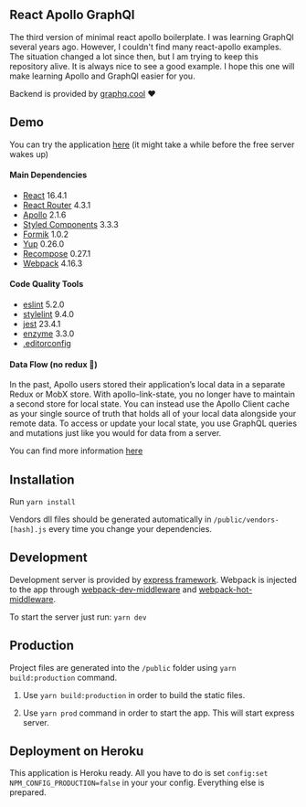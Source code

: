 ## React Apollo GraphQl

 The third version of minimal react apollo boilerplate. I was learning GraphQl several years ago. However, I couldn't find many react-apollo examples. The situation changed a lot since then, but I am trying to keep this repository alive. It is always nice to see a good example. I hope this one will make learning Apollo and GraphQl easier for you.

 Backend is provided by [graphq.cool](https://www.graph.cool) ❤️

## Demo

 You can try the application [here](https://react-apollo-graphql.herokuapp.com) (it might take a while before the free server wakes up)


#### Main Dependencies

 * [React](https://github.com/facebook/react) 16.4.1
 * [React Router](https://github.com/ReactTraining/react-router) 4.3.1
 * [Apollo](https://github.com/apollographql/react-apollo) 2.1.6
 * [Styled Components](https://github.com/styled-components/styled-components) 3.3.3
 * [Formik](https://github.com/jaredpalmer/formik) 1.0.2
 * [Yup](https://github.com/jquense/yup) 0.26.0
 * [Recompose](https://github.com/acdlite/recompose) 0.27.1
 * [Webpack](https://github.com/webpack/webpack) 4.16.3  

#### Code Quality Tools

 * [eslint](https://github.com/eslint/eslint) 5.2.0
 * [stylelint](https://github.com/stylelint/stylelint) 9.4.0
 * [jest](https://github.com/facebook/jest) 23.4.1
 * [enzyme](https://github.com/airbnb/enzyme) 3.3.0
 * [.editorconfig](http://editorconfig.org/)


#### Data Flow (no redux 🎉)

 In the past, Apollo users stored their application’s local data in a separate Redux or MobX store. With apollo-link-state, you no longer have to maintain a second store for local state. You can instead use the Apollo Client cache as your single source of truth that holds all of your local data alongside your remote data. To access or update your local state, you use GraphQL queries and mutations just like you would for data from a server.

 You can find more information [here](https://www.apollographql.com/docs/link/links/state.html)

## Installation

 Run
 ```yarn install```
 
 Vendors dll files should be generated automatically in `/public/vendors-[hash].js` every time you change your dependencies.

 ## Development

 Development server is provided by [express framework](https://github.com/expressjs/express). Webpack is injected to the app through [webpack-dev-middleware](https://github.com/webpack/webpack-dev-middleware) and [webpack-hot-middleware](https://github.com/glenjamin/webpack-hot-middleware).
 
 To start the server just run: `yarn dev`
 
 ## Production
  
 Project files are generated into the `/public` folder using `yarn build:production` command.
 
 1) Use `yarn build:production` in order to build the static files.
 
 2) Use `yarn prod` command in order to start the app. This will start express server.

 ## Deployment on Heroku
 
 This application is Heroku ready. All you have to do is set `config:set NPM_CONFIG_PRODUCTION=false` in your your config. Everything else is prepared.
 
